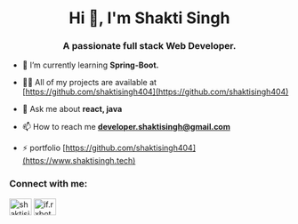 <h1 align="center">Hi 👋, I'm Shakti Singh</h1>
<h3 align="center">A passionate full stack Web Developer.</h3>


- 🌱 I’m currently learning **Spring-Boot.**

- 👨‍💻 All of my projects are available at [https://github.com/shaktisingh404](https://github.com/shaktisingh404)

- 💬 Ask me about **react, java**

- 📫 How to reach me **developer.shaktisingh@gmail.com**

- ⚡ portfolio [https://github.com/shaktisingh404](https://www.shaktisingh.tech)

<h3 align="left">Connect with me:</h3>
<p align="left">
<a href="https://linkedin.com/in/shaktisingh404" target="blank"><img align="center" src="https://raw.githubusercontent.com/rahuldkjain/github-profile-readme-generator/master/src/images/icons/Social/linked-in-alt.svg" alt="shaktisingh404" height="30" width="40" /></a>
<a href="https://instagram.com/if.rxbot" target="blank"><img align="center" src="https://raw.githubusercontent.com/rahuldkjain/github-profile-readme-generator/master/src/images/icons/Social/instagram.svg" alt="if.rxbot" height="30" width="40" /></a>
</p>
